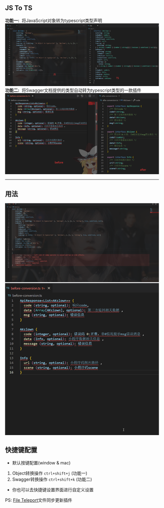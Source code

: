 ## JS To TS

**功能一:** &nbsp;将JavaScript对象转为typescript类型声明
![模板](./images/jsToTs.jpg)
**功能二:** &nbsp;将Swagger文档提供的类型自动转为typescript类型的一款插件
![模板](./images/template.png)

---  

## 用法
![教程](./images/jsToTs.gif)
![教程](./images/tutorials.gif)

## 快捷键配置
- 默认按键配置(window & mac)
1. Object转换操作 `ctrl+shift+j` (功能一)
2. Swagger转换操作 `ctrl+shift+k` (功能二)

- 你也可以去快捷键设置界面进行自定义设置

PS: [File Teleport](https://github.com/AKclown/file-teleport)文件同步更新插件